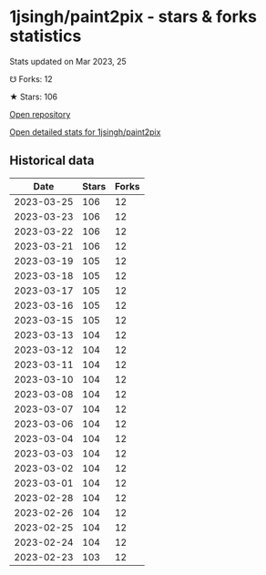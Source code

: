 # 1jsingh/paint2pix - stars & forks statistics

Stats updated on Mar 2023, 25

☋ Forks: 12

★ Stars: 106

[Open repository](https://github.com/1jsingh/paint2pix)

[Open detailed stats for 1jsingh/paint2pix](https://reviewgithub.com/rep/1jsingh/paint2pix)

## Historical data
| Date | Stars | Forks |
|------|-------|-------|
| 2023-03-25 | 106 | 12 | 
| 2023-03-23 | 106 | 12 | 
| 2023-03-22 | 106 | 12 | 
| 2023-03-21 | 106 | 12 | 
| 2023-03-19 | 105 | 12 | 
| 2023-03-18 | 105 | 12 | 
| 2023-03-17 | 105 | 12 | 
| 2023-03-16 | 105 | 12 | 
| 2023-03-15 | 105 | 12 | 
| 2023-03-13 | 104 | 12 | 
| 2023-03-12 | 104 | 12 | 
| 2023-03-11 | 104 | 12 | 
| 2023-03-10 | 104 | 12 | 
| 2023-03-08 | 104 | 12 | 
| 2023-03-07 | 104 | 12 | 
| 2023-03-06 | 104 | 12 | 
| 2023-03-04 | 104 | 12 | 
| 2023-03-03 | 104 | 12 | 
| 2023-03-02 | 104 | 12 | 
| 2023-03-01 | 104 | 12 | 
| 2023-02-28 | 104 | 12 | 
| 2023-02-26 | 104 | 12 | 
| 2023-02-25 | 104 | 12 | 
| 2023-02-24 | 104 | 12 | 
| 2023-02-23 | 103 | 12 | 

